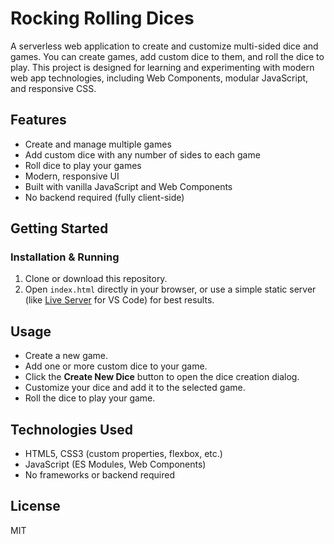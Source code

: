 # Rocking Rolling Dices

A serverless web application to create and customize multi-sided dice and games. You can create games, add custom dice to them, and roll the dice to play. This project is designed for learning and experimenting with modern web app technologies, including Web Components, modular JavaScript, and responsive CSS.

## Features
- Create and manage multiple games
- Add custom dice with any number of sides to each game
- Roll dice to play your games
- Modern, responsive UI
- Built with vanilla JavaScript and Web Components
- No backend required (fully client-side)

## Getting Started

### Installation & Running
1. Clone or download this repository.
2. Open `index.html` directly in your browser, or use a simple static server (like [Live Server](https://marketplace.visualstudio.com/items?itemName=ritwickdey.LiveServer) for VS Code) for best results.

## Usage
- Create a new game.
- Add one or more custom dice to your game.
- Click the **Create New Dice** button to open the dice creation dialog.
- Customize your dice and add it to the selected game.
- Roll the dice to play your game.

## Technologies Used
- HTML5, CSS3 (custom properties, flexbox, etc.)
- JavaScript (ES Modules, Web Components)
- No frameworks or backend required

## License
MIT
